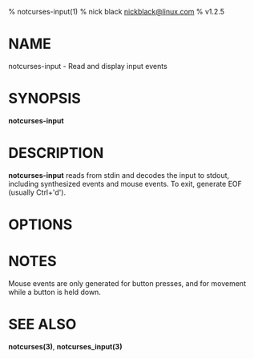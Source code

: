 % notcurses-input(1)
% nick black <nickblack@linux.com>
% v1.2.5

# NAME

notcurses-input - Read and display input events

# SYNOPSIS

**notcurses-input**

# DESCRIPTION

**notcurses-input** reads from stdin and decodes the input to stdout, including
synthesized events and mouse events. To exit, generate EOF (usually Ctrl+'d').

# OPTIONS

# NOTES

Mouse events are only generated for button presses, and for movement while a
button is held down.

# SEE ALSO

**notcurses(3)**,
**notcurses_input(3)**
